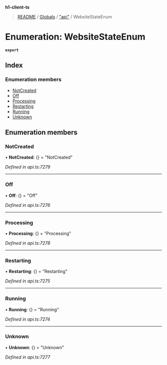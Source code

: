**h1-client-ts**

> [README](../README.md) / [Globals](../globals.md) / ["api"](../modules/_api_.md) / WebsiteStateEnum

# Enumeration: WebsiteStateEnum

**`export`** 

## Index

### Enumeration members

* [NotCreated](_api_.websitestateenum.md#notcreated)
* [Off](_api_.websitestateenum.md#off)
* [Processing](_api_.websitestateenum.md#processing)
* [Restarting](_api_.websitestateenum.md#restarting)
* [Running](_api_.websitestateenum.md#running)
* [Unknown](_api_.websitestateenum.md#unknown)

## Enumeration members

### NotCreated

•  **NotCreated**: {} = "NotCreated"

*Defined in api.ts:7279*

___

### Off

•  **Off**: {} = "Off"

*Defined in api.ts:7276*

___

### Processing

•  **Processing**: {} = "Processing"

*Defined in api.ts:7278*

___

### Restarting

•  **Restarting**: {} = "Restarting"

*Defined in api.ts:7275*

___

### Running

•  **Running**: {} = "Running"

*Defined in api.ts:7274*

___

### Unknown

•  **Unknown**: {} = "Unknown"

*Defined in api.ts:7277*
